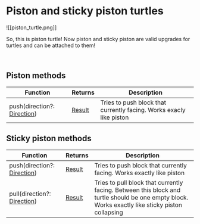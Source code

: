 # Piston and sticky piston turtles

<span class="describeimg">![[piston_turtle.png]]</span>

So, this is piston turtle! Now piston and sticky piston are valid upgrades for turtles and can be attached to them!

<br class="clearBoth" />

## Piston methods

| Function           | Returns | Description                                                                        |
|--------------------|---------|------------------------------------------------------------------------------------|
| push(direction?: [Direction](introduction.md#direction))      | [Result](introduction.md#result)  | Tries to push block that currently facing. Works exacly like piston |

## Sticky piston methods

| Function           | Returns | Description                                                                        |
|--------------------|---------|------------------------------------------------------------------------------------|
| push(direction?: [Direction](introduction.md#direction))      | [Result](introduction.md#result)  | Tries to push block that currently facing. Works exactly like piston |
| pull(direction?: [Direction](introduction.md#direction))      | [Result](introduction.md#result)  | Tries to pull block that currently facing. Between this block and turtle should be one empty block. Works exactly like sticky piston collapsing |
